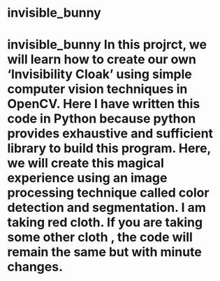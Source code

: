 # invisible_bunny
# invisible_bunny In this projrct, we will learn how to create our own ‘Invisibility Cloak’ using simple computer vision techniques in OpenCV.  Here I have written this code in Python because python provides exhaustive and sufficient library to build this program.  Here, we will create this magical experience using an image processing technique called color detection and segmentation.  I am taking red cloth. If you are taking some other cloth , the code will remain the same but with minute changes.
